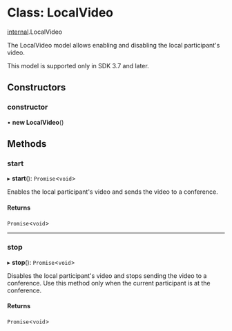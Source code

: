 # Class: LocalVideo

[internal](../modules/internal.md).LocalVideo

The LocalVideo model allows enabling and disabling the local participant's video.

This model is supported only in SDK 3.7 and later.

## Constructors

### constructor

• **new LocalVideo**()

## Methods

### start

▸ **start**(): `Promise`<`void`\>

Enables the local participant's video and sends the video to a conference.

#### Returns

`Promise`<`void`\>

___

### stop

▸ **stop**(): `Promise`<`void`\>

Disables the local participant's video and stops sending the video to a conference.
Use this method only when the current participant is at the conference.

#### Returns

`Promise`<`void`\>
